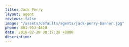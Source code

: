 ```yaml
---
title: Jack Perry
layout: agent
reviews: false
image: "/assets/defaults/agents/jack-perry-banner.jpg"
phone: 801-953-4850
date: 2018-02-20 00:17:38 +0000
description:
---
```

